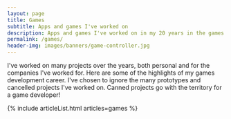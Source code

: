 ```yaml
---
layout: page
title: Games
subtitle: Apps and games I've worked on
description: Apps and games I've worked on in my 20 years in the games industry.
permalink: /games/
header-img: images/banners/game-controller.jpg
---
```


I've worked on many projects over the years, both personal and for the companies I've worked for. Here are some of the highlights of my games development career. I've chosen to ignore the many prototypes and cancelled projects I've worked on. Canned projects go with the territory for a game developer!

{% include articleList.html articles=games %}
